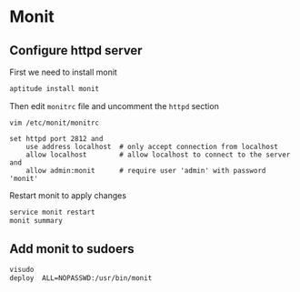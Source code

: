 # Monit

## Configure httpd server

First we need to install monit

```sh
aptitude install monit

```

Then edit `monitrc` file and uncomment the `httpd` section

```
vim /etc/monit/monitrc

```

```
set httpd port 2812 and
    use address localhost  # only accept connection from localhost
    allow localhost        # allow localhost to connect to the server and
    allow admin:monit      # require user 'admin' with password 'monit'
```

Restart monit to apply changes


```bash
service monit restart
monit summary
```



## Add monit to sudoers

```bash
visudo
deploy  ALL=NOPASSWD:/usr/bin/monit
```